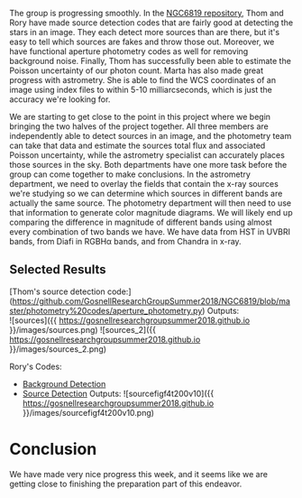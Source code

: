 The group is progressing smoothly. In the [NGC6819 repository](https://github.com/GosnellResearchGroupSummer2018/NGC6819), Thom and Rory have made source detection codes that are fairly good at detecting the stars in an image. They each detect more sources than are there, but it's easy to tell which sources are fakes and throw those out. Moreover, we have functional aperture photometry codes as well for removing background noise. Finally, Thom has successfully been able to estimate the Poisson uncertainty of our photon count. Marta has also made great progress with astrometry. She is able to find the WCS coordinates of an image using index files to within 5-10 milliarcseconds, which is just the accuracy we're looking for. 

We are starting to get close to the point in this project where we begin bringing the two halves of the project together. All three members are independently able to detect sources in an image, and the photometry team can take that data and estimate the sources total flux and associated Poisson uncertainty, while the astrometry specialist can accurately places those sources in the sky. Both departments have one more task before the group can come together to make conclusions. In the astrometry department, we need to overlay the fields that contain the x-ray sources we're studying so we can determine which sources in different bands are actually the same source. The photometry department will then need to use that information to generate color magnitude diagrams. We will likely end up comparing the difference in magnitude of different bands using almost every combination of two bands we have. We have data from HST in UVBRI bands, from Diafi in RGBHα bands, and from Chandra in x-ray. 

## Selected Results
[Thom's source detection code:] (https://github.com/GosnellResearchGroupSummer2018/NGC6819/blob/master/photometry%20codes/aperture_photometry.py)
Outputs:  
![sources]({{ https://gosnellresearchgroupsummer2018.github.io }}/images/sources.png)
![sources_2]({{ https://gosnellresearchgroupsummer2018.github.io }}/images/sources_2.png)


Rory's Codes:  
- [Background Detection](https://github.com/GosnellResearchGroupSummer2018/NGC6819/blob/master/Rory's%20Codes/sambd.py)
- [Source Detection](https://github.com/GosnellResearchGroupSummer2018/NGC6819/blob/master/Rory's%20Codes/samsd.py)
Outputs:
![sourcefigf4t200v10]({{ https://gosnellresearchgroupsummer2018.github.io }}/images/sourcefigf4t200v10.png)

# Conclusion
We have made very nice progress this week, and it seems like we are getting close to finishing the preparation part of this endeavor.
